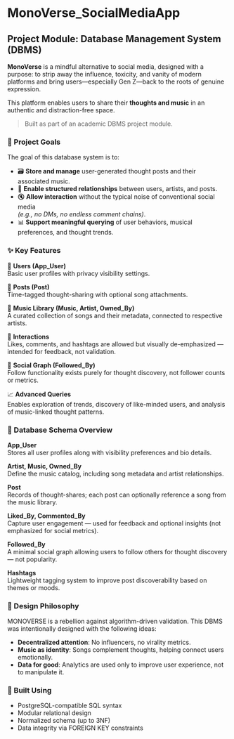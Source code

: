 # MonoVerse_SocialMediaApp
## Project Module: Database Management System (DBMS)

**MonoVerse** is a mindful alternative to social media, designed with a purpose: to strip away the influence, toxicity, and vanity of modern platforms and bring users—especially Gen Z—back to the roots of genuine expression.  

This platform enables users to share their **thoughts and music** in an authentic and distraction-free space.

> Built as part of an academic DBMS project module.

### 🎯 Project Goals

The goal of this database system is to:

- 🗃️ **Store and manage** user-generated thought posts and their associated music.
- 🧩 **Enable structured relationships** between users, artists, and posts.
- 🔇 **Allow interaction** without the typical noise of conventional social media  
  _(e.g., no DMs, no endless comment chains)_.
- 📊 **Support meaningful querying** of user behaviors, musical preferences, and thought trends.

### ✨ Key Features

👤 **Users (App_User)**  
Basic user profiles with privacy visibility settings.

📝 **Posts (Post)**  
Time-tagged thought-sharing with optional song attachments.

🎵 **Music Library (Music, Artist, Owned_By)**  
A curated collection of songs and their metadata, connected to respective artists.

💬 **Interactions**  
Likes, comments, and hashtags are allowed but visually de-emphasized — intended for feedback, not validation.

🔁 **Social Graph (Followed_By)**  
Follow functionality exists purely for thought discovery, not follower counts or metrics.

📈 **Advanced Queries**  
Enables exploration of trends, discovery of like-minded users, and analysis of music-linked thought patterns.

### 🧱 Database Schema Overview

**App_User**  
Stores all user profiles along with visibility preferences and bio details.

**Artist, Music, Owned_By**  
Define the music catalog, including song metadata and artist relationships.

**Post**  
Records of thought-shares; each post can optionally reference a song from the music library.

**Liked_By, Commented_By**  
Capture user engagement — used for feedback and optional insights (not emphasized for social metrics).

**Followed_By**  
A minimal social graph allowing users to follow others for thought discovery — not popularity.

**Hashtags**  
Lightweight tagging system to improve post discoverability based on themes or moods.

### 📌 Design Philosophy

MONOVERSE is a rebellion against algorithm-driven validation. This DBMS was intentionally designed with the following ideas:

- **Decentralized attention**: No influencers, no virality metrics.
- **Music as identity**: Songs complement thoughts, helping connect users emotionally.
- **Data for good**: Analytics are used only to improve user experience, not to manipulate it.

### 👷 Built Using

- PostgreSQL-compatible SQL syntax
- Modular relational design
- Normalized schema (up to 3NF)
- Data integrity via FOREIGN KEY constraints


